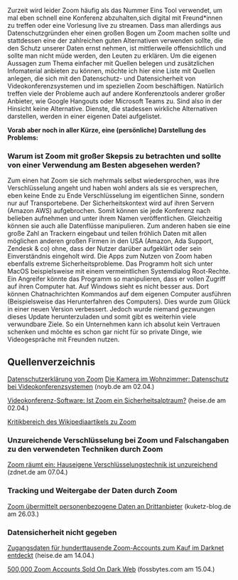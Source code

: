 Zurzeit wird leider Zoom häufig als das Nummer Eins Tool verwendet,
um mal eben schnell eine Konferenz abzuhalten,sich digital mit Freund\*innen zu treffen oder eine Vorlesung live zu streamen.
Dass man allerdings aus Datenschutzgründen eher einen großen Bogen um Zoom machen sollte und stattdessen eine der zahlreichen guten Alternativen verwenden sollte,
die den Schutz unserer Daten ernst nehmen, ist mittlerweile offensichtlich und sollte man nicht müde werden, den Leuten zu erklären.
Um die eigenen Aussagen zum Thema einfacher mit Quellen belegen
und zusätzlichen Infomaterial anbieten zu können, möchte ich hier eine Liste mit Quellen anlegen, die sich mit den Datenschutz- und Datensicherheit von Videokonferenzsystemen und im speziellen Zoom beschäftigen. Natürlich treffen viele der Probleme auch auf andere Konferenztools anderer großer Anbieter, wie Google Hangouts oder Microsoft Teams zu. Sind also in der Hinsicht keine Alternative. Dienste, die stadessen wirkliche Alternativen darstellen, werden in einer eigenen Datei aufgelistet.

**Vorab aber noch in aller Kürze, eine (persönliche) Darstellung des Problems:**

### Warum ist Zoom mit großer Skepsis zu betrachten und sollte von einer Verwendung am Besten abgesehen werden?

Zum einen hat Zoom sie sich mehrmals selbst wiedersprochen,
was ihre Verschlüsselung angeht und haben wohl anders als sie es versprechen,
eben keine Ende zu Ende Verschlüsselung im eigentlichen Sinne, sondern nur auf Transportebene. Der Sicherheitskontext wird auf ihren Servern (Amazon AWS) aufgebrochen. Somit können sie jede Konferenz nach belieben aufnehmen und unter ihrem Namen veröffentlichen. Gleichzeitig können sie auch alle Datenflüsse manipulieren.
Zum anderen haben sie eine große Zahl an Trackern eingebaut und teilen fröhlich Daten mit allen möglichen anderen großen Firmen in den USA (Amazon, Ada Support, Zendesk & co) ohne, dass der Nutzer darüber aufgeklärt oder sein Einverständnis eingeholt wird.
Die Apps zum Nutzen von Zoom haben ebenfalls extreme Sicherheitsprobleme. Das Programm holt sich unter MacOS beispielsweise mit einem vermeintlichen Systemdialog Root-Rechte. Ein Angreifer könnte das Programm so manipulieren, dass er vollen Zugriff auf ihren Computer hat. Auf Windows sieht es nicht besser aus. Dort können Chatnachrichten Kommandos auf dem eigenen Computer ausführen (Beispielsweise das Herunterfahren des Computers). Dies wurde zum Glück in einer neuen Version verbessert. Jedoch wurde niemand gezwungen dieses Update herunterzuladen und somit gibt es weiterhin viele verwundbare Ziele.
So ein Unternehmen kann ich absolut kein Vertrauen schenken und möchte es schon gar nicht für so private Dinge, wie Videogespräche mit Freunden nutzen.

## Quellenverzeichnis

[Datenschutzerklärung von Zoom](https://zoom.us/de-de/privacy.html)
[Die Kamera im Wohnzimmer: Datenschutz bei Videokonferenzsystemen](https://noyb.eu/de/unterbrochene-uebertragung) (noyb.de am 02.04.)

[Videokonferenz-Software: Ist Zoom ein Sicherheitsalptraum?](https://www.heise.de/security/meldung/Videokonferenz-Software-Ist-Zoom-ein-Sicherheitsalptraum-4695000.html) (heise.de am 02.04.)

[Kritikbereich des Wikipediaartikels zu Zoom](https://de.m.wikipedia.org/wiki/Zoom_Video_Communications#Kritik)

### Unzureichende Verschlüsselung bei Zoom und Falschangaben zu den verwendeten Techniken durch Zoom

[Zoom räumt ein: Hauseigene Verschlüsselungstechnik ist unzureichend](https://www.zdnet.de/88378671/zoom-raeumt-ein-hauseigene-verschluesselungstechnik-ist-unzureichend/) (zdnet.de am 07.04.)

### Tracking und Weitergabe der Daten durch Zoom

[Zoom übermittelt personenbezogene Daten an Drittanbieter](https://www.kuketz-blog.de/zoom-uebermittelt-personenbezogene-daten-an-drittanbieter/) (kuketz-blog.de am 26.03.)

### Datensicherheit nicht gegeben
[Zugangsdaten für hunderttausende Zoom-Accounts zum Kauf im Darknet entdeckt](https://www.heise.de/security/meldung/Zugangsdaten-fuer-hunderttausende-Zoom-Accounts-zum-Kauf-im-Darknet-entdeckt-4701838.html) (heise.de am 14.04.)

[500,000 Zoom Accounts Sold On Dark Web](https://fossbytes.com/zoom-security-issues-500000-zoom-accounts-sold-dark-web/) (fossbytes.com am 15.04.)
